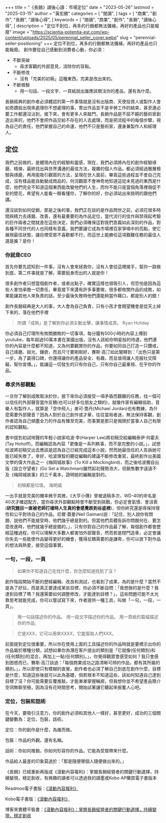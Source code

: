 +++
title = "《長銷》讀後心讀：市場定位"
date = "2023-05-26"
lastmod = "2025-03-15"
author = "黃宏勝"
categories = [
  "閱讀",
]
tags = [
  "商業",
  "創作",
  "長銷",
  "讀後心得",
]
keywords = [
  "閱讀",
  "商業",
  "創作",
  "長銷",
  "讀後心得",
]
description = "定位不到位，再多的行銷都無法彌補，再好的產品也只能報廢"
image = "https://scientia-potentia-est.com/wp-content/uploads/2025/05/perennial_seller_cover.webp"
slug = "perennial-seller-positioning"
+++
定位不到位，再多的行銷都無法彌補，再好的產品也只能報廢。
創作要從自己感動到消費者心動，你必須：
- 不斷突破
	- 尋求客觀的外部意見，消除你的盲點。
- 不斷修改
	- 沒有「完美的初稿」這種東西，完美是改出來的。
- 不斷檢驗
	- 用一句話、一段文字、一頁紙說出誰應該關注你的產品，還有為什麼。

長銷經典的創作者必須體認的第一件事情就是沒有出版商、天使投資人或製作人會如奇蹟般出現來處理你不想處理的事，寄出作品並不是辛勞工作的結束，甚至連必要工作都還沒沾到，接下來，會有更多人來敲門，長銷作品是不屈不饒的藝術家創造出來的，他們不會把作品交給不存在的人去處理，而是把流程中的每個步驟，視為自己的責任，他們掌握自己的命運，他們不只是藝術家，還身兼製作人和經理人。

## 定位

我們之前做的，是體現內在的經驗和靈感，現在，我們必須將內在的創作經驗琢磨、精煉，最終找出與世界溝通的最佳方法，複雜的個人作品，都必須經過層層檢驗與琢磨，再用能吸引觀眾的方法，呈現在世人面前，畢竟這些過程並不會自己完成，沒有樣品能自動變成商品的，何況觀眾不會神奇地知道這從未見過的東西是什麼，他們完全不知道這個東西能改變他們的人生，而你不能只是當個角落裡侷促不安的壁花，希望有人能看一眼看懂你，了解你的好，你必須站出來挑明的跟他們講。

還沒談到如何促銷，那是之後的事，我們正在談的是作品問世之前，必須花很多時間與精力去琢磨、改善，還有最重要的為作品定位，當代流行的佳作與禁得起考驗的巨作兩者之間就差在這些決定，我們必須確保這對我們意義如此深刻的作品，對各種不同世代的人也同樣有意義，我們要讓它成為市場裡百家爭鳴中的亮點，使它展現最佳狀態，讓目標受眾不喜歡都不行，而這世上能勝任這項艱難任務的最佳人選是誰？是你！

### 你就是CEO

首先你要先認知到一件事，沒有人會來拯救你，沒有人會從這裡接手，幫你一路做到底，第二件事就是了解，需要挺身而出的人就是你！

很多創作者只想當個創作者，或者出點子，確實這樣也很吸引人，但恐怕是因為這些人害怕承擔一切責任，畢竟接下來還有許多事要做，很多都攸關作品的成敗，如果能讓其他人來負責的話，至少最後失敗時他們還能夠當作藉口，都是別人的錯！

創作長銷經典是大人的事，大人會為自己負責，只有小孩才會期望機會是從天上掉下來的，落在他們手裡

> 所謂「成熟」是了解到你必須主動出擊，讓事情成真。 Ryan Holiday

你必須自己打理所有攸關勝敗的一切事項，每分鐘有500小時的內容上傳到youtube，每年超過50萬本書在美國出版，沒有人該給你明星般的待遇，他們連你的內容是什麼都不知道，又為何要觀賞你的作品，你要如同自己打造一只鑽戒，自己琢磨、拋光、鑲嵌，而且尺寸要剛剛好，賽斯·高汀如此闡釋到：「出色只是第一步，為了贏得口碑，你還得讓你的產品安全、有趣，而且值得讓人克服社交障礙，幫你宣傳。」，能讓這一切發生的只有你自己，只有你自己最重視、在乎你的作品。

### 尋求外部觀點

一旦你了解到成敗取決於你，接下來你必須接受一項矛盾而艱難的任務，找一個可以信任的外部聲音當作反饋(也可以好多位朋友之類的)，就像作家有編輯協助，音樂人有製作人，就算是「空中飛人」麥可·喬丹(Michael Jordan)也有教練，為什麼需要外部聲音？因為人對於自己創作或才華，往往當局者迷，無法保持客觀，創作者認為自己傾盡全力的作品有臻至完美，而事實是那只是侷限於當事人自己有限的認知觀點。

書中提到初試啼聲的年輕小說家哈波·李(Harper Lee)將初稿交給編輯泰伊·何霍夫(Tay Hohoff)，而編輯認為內容「更像是一系列軼事，而不是完整的小說。」，試想哈波將初稿交出去應該是認為自己已經完成這本小說，然而她最信任的人告訴她可能已經失敗了，幸好，哈波理智的聽從編輯的建議不斷修改重寫，最終創作出美國文學的偉大作品之一《梅岡城故事》(To Kill a Mockingbird)，而之後哈波獨自出版《設立守望者》(Go Set a Watchman)雖然起初聲勢浩大，但銷售數字遠遠不及《梅岡城故事》的三千萬本，證明她的編輯是對的。

> 初稿都是垃圾。 海明威

一出手就是完美的機率微乎其微，《大亨小傳》曾被退稿多次，WD-40的命名是40次才確認配方，當你尋求外部觀點時會不斷受到挑戰，你必定會氣憤、會沮喪(**研究題目一直被老師打槍時人生真的會感覺跌到谷底裡**)，但你終究還是得保持理性和公平對待自己的作品，尼爾·蓋曼(Neil Gaiman)説：「記住，別人說你有問題、説他們不能接受時，他們幾乎總是對的。但當他們具體告訴你問題何在、要怎麼改進時，他們就幾乎總是錯的。」，只有你對自己的作品最了解，每個創作都會歷經這種過程，你可以理解大多數人都害怕外部聲音，然而若是閉門造車，必定會讓你失去一些能使作品變得更好的機會，獲得反饋需要的是謙卑，你可以放下對作品的想法與熱愛，接受這個事實。

### 一句，一段，一頁

> 如果你不知道自己在找什麼，你怎麼知道找到了沒？

創作階段開始不斷的歷經編輯、改良和測試，也看到了成果，為的是什麼？當然不是為了好玩，而是真正要達成某些目標，你必須不斷自問：「我想做的是什麼？我達到目標了嗎？我還需要如何調整修改，才能達到目標？」，這些問題可能不太光靠思考就能完成，你可以嘗試寫下來，作者提供一種工具，叫做「一句，一段，一頁」。

> 用一句話描述你的作品。 用一段文字描述你的作品。 用一頁紙的篇幅描述你的作品;

> 它是XXX，它可以用來XXXX，它能幫助人們XXX。

前面提到定位很重要，所以你在使用上面的工具描述你的作品時就是要標示出你的作品屬於哪種分類，試想如果你為潛在客戶提出的類別是「它就像(任何類別)和(任何類別)的混合，再加上一點(任何類別)。」，你覺得觀眾會感受如何？我只會感到困惑而已，賽斯·高汀談過：「每個商業成功之路清晰可辨的作品，都有其所屬的類別。」，所以即使只有模糊的直覺，創作者也必須了解自己到底在創作什麼，目標是什麼，知道這些後就可以此為基礎，倘若根本不知道這些，該如何知道自己達到目標了沒？你可能需要反覆推敲，才能漸漸掌握輪廓，但我想你並不希望產品簡介空洞無聊至極，因為沒有花時間思考，開始試著讓它聽起來振奮人心吧。

### 定位，包裝和話術

在今天，要吸引注意力，你的創作必須和其他人一樣好，甚至更好，成功的三個關鍵變數為：定位，包裝，話術。

定位：你的創作是什麼，為誰而做。

包裝：作品的外觀，還有名稱。

話術：你如何推銷，你如何形容你的作品，它能為受眾帶來什麼。

作品給人最差的印象莫過於：「那是隨便哪個人隨便做出來的。」

《長銷》已經重新再版成《滾動內容複利》：掌握長銷經營者的關鍵行動選擇，持續變現，穩定創收，有興趣的讀者可以透過我的讀墨或Kobo AP購買電子書版本

Readmoo電子書版：[《滾動內容複利》](https://moo.im/a/6dlJOY)

Kobo電子書版：[《滾動內容複利》](https://r10.to/hkeLR7)

博客來實體平裝書：[《滾動內容複利》：掌握長銷經營者的關鍵行動選擇，持續變現，穩定創收](https://www.books.com.tw/exep/assp.php/scientia/products/0010928347?utm_source=scientia&utm_medium=ap-books&utm_content=recommend&utm_campaign=ap-202504)
